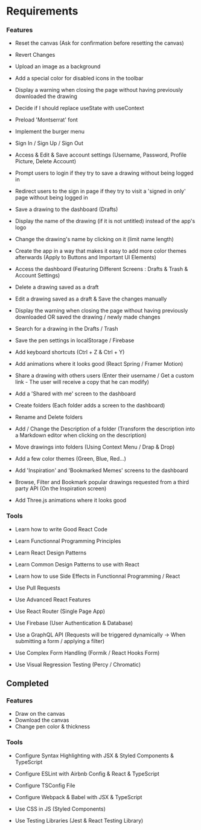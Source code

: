 # Requirements

### Features

- Reset the canvas (Ask for confirmation before resetting the canvas)
- Revert Changes
- Upload an image as a background
- Add a special color for disabled icons in the toolbar
- Display a warning when closing the page without having previously downloaded the drawing
- Decide if I should replace useState with useContext
- Preload 'Montserrat' font

- Implement the burger menu
- Sign In / Sign Up / Sign Out
- Access & Edit & Save account settings (Username, Password, Profile Picture, Delete Account)
- Prompt users to login if they try to save a drawing without being logged in
- Redirect users to the sign in page if they try to visit a 'signed in only' page without being logged in

- Save a drawing to the dashboard (Drafts)
- Display the name of the drawing (if it is not untitled) instead of the app's logo
- Change the drawing's name by clicking on it (limit name length)
- Create the app in a way that makes it easy to add more color themes afterwards (Apply to Buttons and Important UI Elements)
- Access the dashboard (Featuring Different Screens : Drafts & Trash & Account Settings)
- Delete a drawing saved as a draft
- Edit a drawing saved as a draft & Save the changes manually
- Display the warning when closing the page without having previously downloaded OR saved the drawing / newly made changes

- Search for a drawing in the Drafts / Trash
- Save the pen settings in localStorage / Firebase
- Add keyboard shortcuts (Ctrl + Z & Ctrl + Y)
- Add animations where it looks good (React Spring / Framer Motion)

- Share a drawing with others users (Enter their username / Get a custom link - The user will receive a copy that he can modify)
- Add a 'Shared with me' screen to the dashboard

- Create folders (Each folder adds a screen to the dashboard)
- Rename and Delete folders
- Add / Change the Description of a folder (Transform the description into a Markdown editor when clicking on the description)
- Move drawings into folders (Using Context Menu / Drap & Drop)
- Add a few color themes (Green, Blue, Red...)

- Add 'Inspiration' and 'Bookmarked Memes' screens to the dashboard
- Browse, Filter and Bookmark popular drawings requested from a third party API (On the Inspiration screen)
- Add Three.js animations where it looks good

### Tools

- Learn how to write Good React Code
- Learn Functionnal Programming Principles
- Learn React Design Patterns
- Learn Common Design Patterns to use with React
- Learn how to use Side Effects in Functionnal Programming / React

- Use Pull Requests
- Use Advanced React Features
- Use React Router (Single Page App)
- Use Firebase (User Authentication & Database)
- Use a GraphQL API (Requests will be triggered dynamically -> When submitting a form / applying a filter)
- Use Complex Form Handling (Formik / React Hooks Form)
- Use Visual Regression Testing (Percy / Chromatic)

## Completed

### Features

- Draw on the canvas
- Download the canvas
- Change pen color & thickness

### Tools

- Configure Syntax Highlighting with JSX & Styled Components & TypeScript
- Configure ESLint with Airbnb Config & React & TypeScript
- Configure TSConfig File
- Configure Webpack & Babel with JSX & TypeScript

- Use CSS in JS (Styled Components)
- Use Testing Libraries (Jest & React Testing Library)